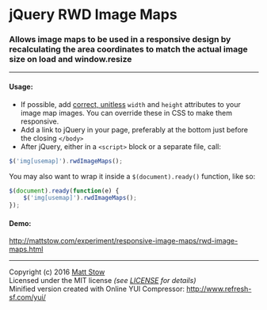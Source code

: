 # jQuery RWD Image Maps

### Allows image maps to be used in a responsive design by recalculating the area coordinates to match the actual image size on load and window.resize

---

#### Usage:

* If possible, add [correct, unitless](http://dev.w3.org/html5/markup/img.html) `width` and `height` attributes to your image map images. You can override these in CSS to make them responsive.
* Add a link to jQuery in your page, preferably at the bottom just before the closing `</body>`
* After jQuery, either in a `<script>` block or a separate file, call:

```js
$('img[usemap]').rwdImageMaps();
```

You may also want to wrap it inside a `$(document).ready()` function, like so:

```js
$(document).ready(function(e) {
    $('img[usemap]').rwdImageMaps();
});
```

#### Demo:

http://mattstow.com/experiment/responsive-image-maps/rwd-image-maps.html

---

Copyright (c) 2016 [Matt Stow](http://mattstow.com)  
Licensed under the MIT license *(see [LICENSE](https://github.com/stowball/jQuery-rwdImageMaps/blob/master/LICENSE) for details)*  
Minified version created with Online YUI Compressor: http://www.refresh-sf.com/yui/